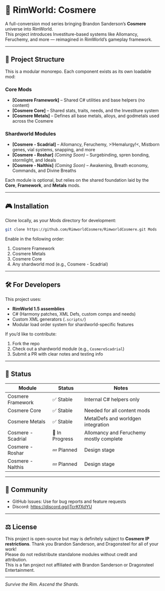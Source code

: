 # 🌌 RimWorld: Cosmere

A full-conversion mod series bringing Brandon Sanderson’s **Cosmere** universe into RimWorld.  
This project introduces Investiture-based systems like Allomancy, Feruchemy, and more — reimagined in RimWorld’s
gameplay framework.

---

## 🔧 Project Structure

This is a modular monorepo. Each component exists as its own loadable mod:

### Core Mods

- **[Cosmere Framework]** – Shared C# utilities and base helpers (no content)
- **[Cosmere Core]** – Shared stats, traits, needs, and the Investiture system
- **[Cosmere Metals]** – Defines all base metals, alloys, and godmetals used across the Cosmere

### Shardworld Modules

- **[Cosmere - Scadrial]** – Allomancy, Feruchemy, >!Hemalurgy!<, Mistborn genes, vial systems, snapping, and more
- **[Cosmere - Roshar]** *(Coming Soon)* – Surgebinding, spren bonding, stormlight, and Ideals
- **[Cosmere - Nalthis]** *(Coming Soon)* – Awakening, Breath economy, Commands, and Divine Breaths

Each module is optional, but relies on the shared foundation laid by the **Core**, **Framework**, and **Metals** mods.

---

## 🎮 Installation

Clone locally, as your Mods directory for development:

```bash
git clone https://github.com/RimworldCosmere/RimworldCosmere.git Mods
```

Enable in the following order:

1. Cosmere Framework
2. Cosmere Metals
3. Cosmere Core
4. Any shardworld mod (e.g., Cosmere - Scadrial)

---

## 🛠️ For Developers

This project uses:

- **RimWorld 1.5 assemblies**
- C# (Harmony patches, XML Defs, custom comps and needs)
- Custom XML generators (`.scripts/`)
- Modular load order system for shardworld-specific features

If you’d like to contribute:

1. Fork the repo
2. Check out a shardworld module (e.g., `CosmereScadrial`)
3. Submit a PR with clear notes and testing info

---

## 🧪 Status

| Module             | Status        | Notes                                  |
|--------------------|---------------|----------------------------------------|
| Cosmere Framework  | ✅ Stable     | Internal C# helpers only               |
| Cosmere Core       | ✅ Stable     | Needed for all content mods            |
| Cosmere Metals     | ✅ Stable     | MetalDefs and worldgen integration     |
| Cosmere - Scadrial | 🚧 In Progress | Allomancy and Feruchemy mostly complete |
| Cosmere - Roshar   | 💤 Planned     | Design stage                           |
| Cosmere - Nalthis  | 💤 Planned     | Design stage                           |

---

## 💬 Community

- GitHub Issues: Use for bug reports and feature requests
- Discord: https://discord.gg/jTcrKfXdYU

---

## ⚖️ License

This project is open-source but may is definitely subject to **Cosmere IP restrictions**. Thank you Brandon Sanderson, and Dragonsteel for all of your work!  
Please do not redistribute standalone modules without credit and attribution.  
This is a fan project not affiliated with Brandon Sanderson or Dragonsteel Entertainment.

---

_Survive the Rim. Ascend the Shards._

